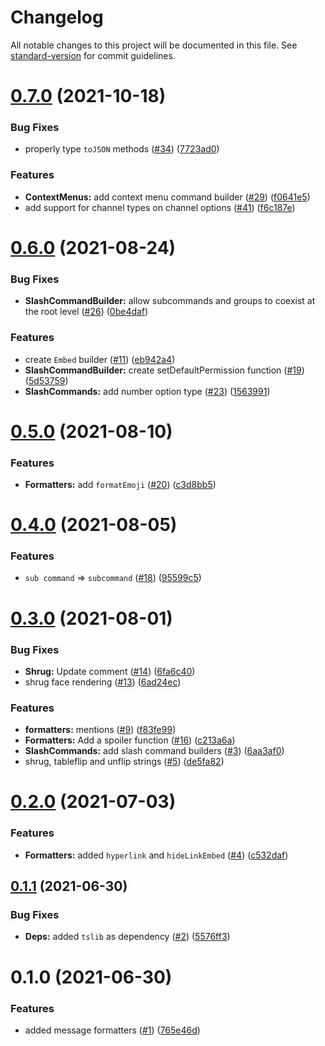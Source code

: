 # Changelog

All notable changes to this project will be documented in this file. See [standard-version](https://github.com/conventional-changelog/standard-version) for commit guidelines.

# [0.7.0](https://github.com/discordjs/builders/compare/v0.6.0...v0.7.0) (2021-10-18)


### Bug Fixes

* properly type `toJSON` methods ([#34](https://github.com/discordjs/builders/issues/34)) ([7723ad0](https://github.com/discordjs/builders/commit/7723ad0da169386e638188de220451a97513bc25))


### Features

* **ContextMenus:** add context menu command builder ([#29](https://github.com/discordjs/builders/issues/29)) ([f0641e5](https://github.com/discordjs/builders/commit/f0641e55733de8992600f3082bcf054e6f815cf7))
* add support for channel types on channel options ([#41](https://github.com/discordjs/builders/issues/41)) ([f6c187e](https://github.com/discordjs/builders/commit/f6c187e0ad6ebe03e65186ece3e95cb1db5aeb50))



# [0.6.0](https://github.com/discordjs/builders/compare/v0.5.0...v0.6.0) (2021-08-24)


### Bug Fixes

* **SlashCommandBuilder:** allow subcommands and groups to coexist at the root level ([#26](https://github.com/discordjs/builders/issues/26)) ([0be4daf](https://github.com/discordjs/builders/commit/0be4dafdfc0b5747c880be0078c00ada913eb4fb))


### Features

* create `Embed` builder ([#11](https://github.com/discordjs/builders/issues/11)) ([eb942a4](https://github.com/discordjs/builders/commit/eb942a4d1f3bcec9a4e370b6af602a713ad8f9b7))
* **SlashCommandBuilder:** create setDefaultPermission function ([#19](https://github.com/discordjs/builders/issues/19)) ([5d53759](https://github.com/discordjs/builders/commit/5d537593937a8da330153ce4711b7d093a80330e))
* **SlashCommands:** add number option type ([#23](https://github.com/discordjs/builders/issues/23)) ([1563991](https://github.com/discordjs/builders/commit/1563991d421bb07bf7a412c87e7613692d770f04))



# [0.5.0](https://github.com/discordjs/builders/compare/v0.3.0...v0.5.0) (2021-08-10)


### Features

* **Formatters:** add `formatEmoji` ([#20](https://github.com/discordjs/builders/issues/20)) ([c3d8bb5](https://github.com/discordjs/builders/commit/c3d8bb5363a1d46b45c0def4277da6921e2ba209))



# [0.4.0](https://github.com/discordjs/builders/compare/v0.3.0...v0.4.0) (2021-08-05)

### Features

* `sub command` => `subcommand` ([#18](https://github.com/discordjs/builders/pull/18)) ([95599c5](https://github.com/discordjs/builders/commit/95599c5b5366ebd054c4c277c52f1a44cda1209d))



# [0.3.0](https://github.com/discordjs/builders/compare/v0.2.0...v0.3.0) (2021-08-01)


### Bug Fixes

* **Shrug:** Update comment ([#14](https://github.com/discordjs/builders/issues/14)) ([6fa6c40](https://github.com/discordjs/builders/commit/6fa6c405f2ea733811677d3d1bfb1e2806d504d5))
* shrug face rendering ([#13](https://github.com/discordjs/builders/issues/13)) ([6ad24ec](https://github.com/discordjs/builders/commit/6ad24ecd96c82b0f576e78e9e53fc7bf9c36ef5d))


### Features

* **formatters:** mentions ([#9](https://github.com/discordjs/builders/issues/9)) ([f83fe99](https://github.com/discordjs/builders/commit/f83fe99b83188ed999845751ffb005c687dbd60a))
* **Formatters:** Add a spoiler function ([#16](https://github.com/discordjs/builders/issues/16)) ([c213a6a](https://github.com/discordjs/builders/commit/c213a6abb114f65653017a4edec4bdba2162d771))
* **SlashCommands:** add slash command builders ([#3](https://github.com/discordjs/builders/issues/3)) ([6aa3af0](https://github.com/discordjs/builders/commit/6aa3af07b0ee342fff91f080914bb12b3ab773f8))
* shrug, tableflip and unflip strings ([#5](https://github.com/discordjs/builders/issues/5)) ([de5fa82](https://github.com/discordjs/builders/commit/de5fa823cd6f1feba5b2d0a63b2cb1761dfd1814))



# [0.2.0](https://github.com/discordjs/builders/compare/v0.1.1...v0.2.0) (2021-07-03)


### Features

* **Formatters:** added `hyperlink` and `hideLinkEmbed` ([#4](https://github.com/discordjs/builders/issues/4)) ([c532daf](https://github.com/discordjs/builders/commit/c532daf2ba2feae75bf9668f63462e96a5314cff))



## [0.1.1](https://github.com/discordjs/builders/compare/v0.1.0...v0.1.1) (2021-06-30)


### Bug Fixes

* **Deps:** added `tslib` as dependency ([#2](https://github.com/discordjs/builders/issues/2)) ([5576ff3](https://github.com/discordjs/builders/commit/5576ff3b67136b957bed0ab8a4c655d5de322813))



# 0.1.0 (2021-06-30)


### Features

* added message formatters ([#1](https://github.com/discordjs/builders/issues/1)) ([765e46d](https://github.com/discordjs/builders/commit/765e46dac96c4e49d350243e5fad34c2bc738a7c))

